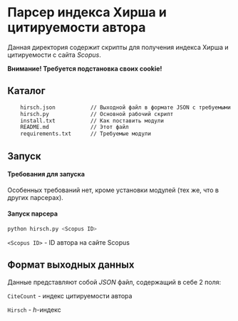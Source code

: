 

# Парсер индекса Хирша и цитируемости автора

Данная директория содержит скрипты для получения индекса Хирша и цитируемости с сайта *Scopus*.

**Внимание! Требуется подстановка своих cookie!**

## Каталог

```bash
    hirsch.json           // Выходной файл в формате JSON с требуемыми данными
    hirsch.py             // Основной рабочий скрипт
    install.txt           // Как поставить модули
    README.md             // Этот файл
    requirements.txt      // Требуемые модули
```

## Запуск

#### Требования для запуска

Особенных требований нет, кроме установки модулей (тех же, что в других парсерах).

#### Запуск парсера

```bash
python hirsch.py <Scopus ID>
```

`<Scopus ID>` - ID автора на сайте Scopus

## Формат выходных данных

Данные представляют собой *JSON* файл, содержащий в себе 2 поля:

`CiteCount` - индекс цитируемости автора

`Hirsch` -  *h*-индекс